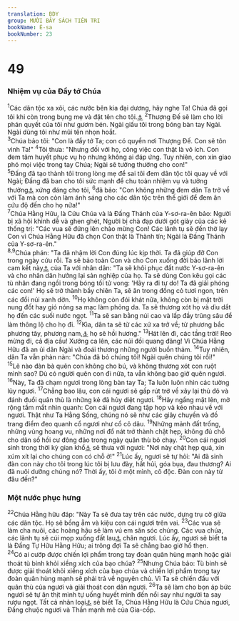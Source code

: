 ```yaml
---
translation: BDY
group: MƯỜI BẢY SÁCH TIÊN TRI
bookName: Ê-sa 
bookNumber: 23
---
```


<div class="title"><h1>49</h1><h3>Nhiệm vụ của Đầy tớ Chúa</h3></div>
<span class="verse es_49_1"><sup>1</sup>Các dân tộc xa xôi, các nước bên kia đại dương, hãy nghe Ta! Chúa đã gọi tôi khi còn trong bụng mẹ và đặt tên cho tôi.<a href="#" data-toggle="tooltip" data-placement="bottom" title="gọi đích danh tôi">⚓</a>  </span>
<span class="verse es_49_2"><sup>2</sup>Thượng Đế sẽ làm cho lời phán quyết của tôi như gươm bén. Ngài giấu tôi trong bóng bàn tay Ngài. Ngài dùng tôi như mũi tên nhọn hoắt.<br/></span>
<span class="verse es_49_3"><sup>3</sup>Chúa bảo tôi: &#34;Con là đầy tớ Ta; con có quyền nơi Thượng Đế. Con sẽ tôn vinh Ta!&#34; </span>
<span class="verse es_49_4"><sup>4</sup>Tôi thưa: &#34;Nhưng đối với họ, công việc con thật là vô ích. Con đem tâm huyết phục vụ họ nhưng không ai đáp ứng. Tuy nhiên, con xin giao phó mọi việc trong tay Chúa; Ngài sẽ tưởng thưởng cho con!&#34;<br/></span>
<span class="verse es_49_5"><sup>5</sup>Đấng đã tạo thành tôi trong lòng mẹ để sai tôi đem dân tộc tôi quay về với Ngài; Đấng đã ban cho tôi sức mạnh để chu toàn nhiệm vụ và tưởng thưởng<a href="#" data-toggle="tooltip" data-placement="bottom" title="Ctd ban vinh dự">⚓</a> xứng đáng cho tôi, </span>
<span class="verse es_49_6"><sup>6</sup>đã bảo: &#34;Con không những đem dân Ta trở về với Ta mà con còn làm ánh sáng cho các dân tộc trên thế giới để đem ân cứu độ đến cho họ nữa!&#34;<br/></span>
<span class="verse es_49_7"><sup>7</sup>Chúa Hằng Hữu, là Cứu Chúa và là Đấng Thánh của Y-sơ-ra-ên bảo: Người bị xã hội khinh dễ và ghen ghét, Người bị chà đạp dưới gót giày của các kẻ thống trị: &#34;Các vua sẽ đứng lên chào mừng Con! Các lãnh tụ sẽ đến thờ lạy Con vì Chúa Hằng Hữu đã chọn Con thật là Thành tín; Ngài là Đấng Thánh của Y-sơ-ra-ên.&#34;<br/></span>
<span class="verse es_49_8 es_49_9"><sup>8,9</sup>Chúa phán: &#34;Ta đã nhậm lời Con đúng lúc kịp thời. Ta đã giúp đỡ Con trong ngày cứu rỗi. Ta sẽ bảo toàn Con và cho Con xuống đời bảo lãnh lời cam kết này<a href="#" data-toggle="tooltip" data-placement="bottom" title="Nt giao ước">⚓</a> của Ta với nhân dân: &#34;Ta sẽ khôi phục đất nước Y-sơ-ra-ên và cho nhân dân hưởng lại sản nghiệp của họ. Ta sẽ dùng Con kêu gọi các tù nhân đang ngồi trong bóng tối tử vong: &#39;Hãy ra đi tự do! Ta đã giải phóng các con!&#39; Họ sẽ trở thành bầy chiên Ta, sẽ ăn trong đồng cỏ tươi ngon, trên các đồi núi xanh dờn. </span>
<span class="verse es_49_10"><sup>10</sup>Họ không còn đói khát nữa, không còn bị mặt trời nung đốt hay gió nóng sa mạc làm phỏng da. Ta sẽ thương xót họ và dìu dắt họ đến các suối nước ngọt. </span>
<span class="verse es_49_11"><sup>11</sup>Ta sẽ san bằng núi cao và lấp đầy trũng sâu để làm thông lộ cho họ đi. </span>
<span class="verse es_49_12"><sup>12</sup>Kìa, dân ta sẽ từ các xứ xa trở về; từ phương bắc phương tây, phương nam,<a href="#" data-toggle="tooltip" data-placement="bottom" title="Nt từ Sinim">⚓</a> họ sẽ hồi hương.&#34; </span>
<span class="verse es_49_13"><sup>13</sup>Hát lên đi, các tầng trời! Reo mừng đi, cả địa cầu! Xướng ca lên, các núi đồi quang đãng! Vì Chúa Hằng Hữu đã an ủi dân Ngài và đoái thương những người buồn thảm. </span>
<span class="verse es_49_14"><sup>14</sup>Tuy nhiên, dân Ta vẫn phàn nàn: &#34;Chúa đã bỏ chúng tôi! Ngài quên chúng tôi rồi!&#34;<br/></span>
<span class="verse es_49_15"><sup>15</sup>Lẽ nào đàn bà quên con không cho bú, và không thương xót con ruột mình sao? Dù có người quên con đi nữa, ta vẫn không bao giờ quên ngươi. </span>
<span class="verse es_49_16"><sup>16</sup>Này, Ta đã chạm ngươi trong lòng bàn tay Ta; Ta luôn luôn nhìn các tường lũy ngươi. </span>
<span class="verse es_49_17"><sup>17</sup>Chẳng bao lâu, con cái ngươi sẽ gấp rút trở về xây lại thủ đô và đánh đuổi quân thù là những kẻ đã hủy diệt ngươi. </span>
<span class="verse es_49_18"><sup>18</sup>Hãy ngẩng mặt lên, mở rộng tầm mắt nhìn quanh: Con cái ngươi đang tập họp và kéo nhau về với ngươi. Thật như Ta Hằng Sống, chúng nó sẽ như các giây chuyền và đồ trang điểm đeo quanh cổ ngươi như cổ cô dâu. </span>
<span class="verse es_49_19"><sup>19</sup>Những mảnh đất trống, những vùng hoang vu, những nơi đổ nát trở thành chật hẹp, không đủ chỗ cho dân số hồi cư đông đảo trong ngày quân thù bỏ chạy. </span>
<span class="verse es_49_20"><sup>20</sup>Con cái ngươi sinh trong thời kỳ gian khổ<a href="#" data-toggle="tooltip" data-placement="bottom" title="Ctd bị bỏ rơi hoặc góa bụa">⚓</a> sẽ thưa với ngươi: &#34;Nơi này chật hẹp quá, xin xúm xít lại cho chúng con có chỗ ở!&#34; </span>
<span class="verse es_49_21"><sup>21</sup>Lúc ấy, ngươi sẽ tự hỏi: &#34;Ai đã sinh đàn con này cho tôi trong lúc tôi bị lưu đày, hất hủi, góa bụa, đau thương? Ai đã nuôi dưỡng chúng nó? Thời ấy, tôi ở một mình, cô độc. Đàn con này từ đâu đến?&#34;</span>
<div class="title"><h3>Một nước phục hưng</h3></div>
<span class="verse es_49_22"><sup>22</sup>Chúa Hằng hữu đáp: &#34;Này Ta sẽ đưa tay trên các nước, dựng trụ cờ giữa các dân tộc. Họ sẽ bồng ẵm và kiệu con cái ngươi trên vai. </span>
<span class="verse es_49_23"><sup>23</sup>Các vua sẽ làm cha nuôi, các hoàng hậu sẽ làm vú em săn sóc chúng. Các vua chúa, các lãnh tụ sẽ cúi mọp xuống đất lau<a href="#" data-toggle="tooltip" data-placement="bottom" title="Nt liếm bụi đất nơi">⚓</a> chân ngươi. Lúc ấy, ngươi sẽ biết ta là Đấng Tự Hữu Hằng Hữu; ai trông đợi Ta sẽ chẳng bao giờ hổ thẹn.<br/></span>
<span class="verse es_49_24"><sup>24</sup>Có ai cướp được chiến lợi phẩm trong tay đoàn quân hùng mạnh hoặc giải thoát tù binh khỏi xiềng xích của bạo chúa? </span>
<span class="verse es_49_25"><sup>25</sup>Nhưng Chúa bảo: Tù binh sẽ được giải thoát khỏi xiềng xích của bạo chúa và chiến lợi phẩm trong tay đoàn quân hùng mạnh sẽ phải trả về nguyên chủ. Vì Ta sẽ chiến đấu với quân thù của ngươi và giải thoát con dân ngươi. </span>
<span class="verse es_49_26"><sup>26</sup>Ta sẽ làm cho bọn áp bức ngươi sẽ tự ăn thịt mình tự uống huyết mình đến nổi say như người ta say rượu ngọt. Tất cả nhân loại<a href="#" data-toggle="tooltip" data-placement="bottom" title="Ctd tất cả các loài xác thịt">⚓</a> sẽ biết Ta, Chúa Hằng Hữu là Cứu Chúa ngươi, Đấng chuộc ngươi và Thần mạnh mẽ của Gia-cốp.</span>
